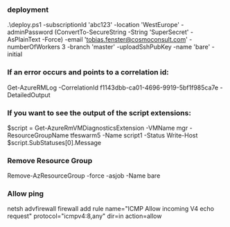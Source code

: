 ### deployment
.\deploy.ps1 -subscriptionId 'abc123' -location 'WestEurope' -adminPassword (ConvertTo-SecureString -String 'SuperSecret' -AsPlainText -Force) -email 'tobias.fenster@cosmoconsult.com' -numberOfWorkers 3 -branch 'master' -uploadSshPubKey -name 'bare' -initial

### If an error occurs and points to a correlation id: 
Get-AzureRMLog -CorrelationId f1143dbb-ca01-4696-9919-5bf1f985ca7e -DetailedOutput

### If you want to see the output of the script extensions:
$script = Get-AzureRmVMDiagnosticsExtension -VMName mgr -ResourceGroupName tfeswarm5 -Name script1 -Status
Write-Host $script.SubStatuses[0].Message

### Remove Resource Group
Remove-AzResourceGroup -force -asjob -Name bare

### Allow ping 
netsh advfirewall firewall add rule name="ICMP Allow incoming V4 echo request" protocol="icmpv4:8,any" dir=in action=allow